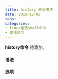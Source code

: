 ```yaml
---
title: history 命令用法
date: 2018-12-05
tags:
categories: 
- linux常用shell命令
- 查找命令
---
```

**history命令** 待添加。
<!-- more --> 
#### **语法**


#### **选项**
